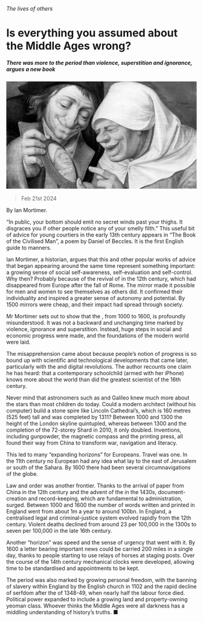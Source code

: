 ###### The lives of others

# Is everything you assumed about the Middle Ages wrong? 

##### There was more to the period than violence, superstition and ignorance, argues a new book 

![image](images/20240224_CUP502.jpg) 

> Feb 21st 2024 

 By Ian Mortimer. 

“In public, your bottom should emit no secret winds past your thighs. It disgraces you if other people notice any of your smelly filth.” This useful bit of advice for young courtiers in the early 13th century appears in “The Book of the Civilised Man”, a poem by Daniel of Beccles. It is the first English guide to manners.

Ian Mortimer, a historian, argues that this and other popular works of advice that began appearing around the same time represent something important: a growing sense of social self-awareness, self-evaluation and self-control. Why then? Probably because of the revival of in the 12th century, which had disappeared from Europe after the fall of Rome. The mirror made it possible for men and women to see themselves as others did. It confirmed their individuality and inspired a greater sense of autonomy and potential. By 1500 mirrors were cheap, and their impact had spread through society.

Mr Mortimer sets out to show that the , from 1000 to 1600, is profoundly misunderstood. It was not a backward and unchanging time marked by violence, ignorance and superstition. Instead, huge steps in social and economic progress were made, and the foundations of the modern world were laid.

The misapprehension came about because people’s notion of progress is so bound up with scientific and technological developments that came later, particularly with the  and digital revolutions. The author recounts one claim he has heard: that a contemporary schoolchild (armed with her iPhone) knows more about the world than did the greatest scientist of the 16th century.

Never mind that astronomers such as  and Galileo knew much more about the stars than most children do today. Could a modern architect (without his computer) build a stone spire like Lincoln Cathedral’s, which is 160 metres (525 feet) tall and was completed by 1311? Between 1000 and 1300 the height of the London skyline quintupled, whereas between 1300 and the completion of the 72-storey Shard in 2010, it only doubled. Inventions, including gunpowder, the magnetic compass and the printing press, all found their way from China to transform war, navigation and literacy. 

This led to many “expanding horizons” for Europeans. Travel was one. In the 11th century no European had any idea what lay to the east of Jerusalem or south of the Sahara. By 1600 there had been several circumnavigations of the globe. 

Law and order was another frontier. Thanks to the arrival of paper from China in the 12th century and the advent of the  in the 1430s, document-creation and record-keeping, which are fundamental to administration, surged. Between 1000 and 1600 the number of words written and printed in England went from about 1m a year to around 100bn. In England, a centralised legal and criminal-justice system evolved rapidly from the 12th century. Violent deaths declined from around 23 per 100,000 in the 1300s to seven per 100,000 in the late 16th century. 

Another “horizon” was speed and the sense of urgency that went with it. By 1600 a letter bearing important news could be carried 200 miles in a single day, thanks to people starting to use relays of horses at staging posts. Over the course of the 14th century mechanical clocks were developed, allowing time to be standardised and appointments to be kept.

The period was also marked by growing personal freedom, with the banning of slavery within England by the English church in 1102 and the rapid decline of serfdom after the  of 1348-49, when nearly half the labour force died. Political power expanded to include a growing land and property-owning yeoman class. Whoever thinks the Middle Ages were all darkness has a middling understanding of history’s truths. ■


